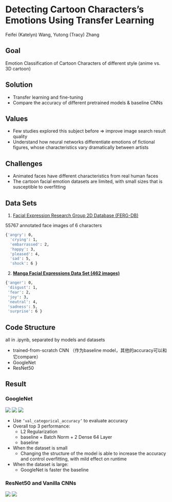 # Detecting Cartoon Characters’s Emotions Using Transfer Learning

Feifei (Katelyn) Wang, Yutong (Tracy) Zhang

## Goal

Emotion Classification of Cartoon Characters of different style (anime vs. 3D cartoon)

## **Solution**

- Transfer learning and fine-tuning
- Compare the accuracy of different pretrained models & baseline CNNs

## Values

- Few studies explored this subject before => improve image search result quality
- Understand how neural networks differentiate emotions of fictional figures, whose characteristics vary dramatically between artists

## Challenges

- Animated faces have different characteristics from real human faces
- The cartoon facial emotion datasets are limited, with small sizes that is susceptible to overfitting

## Data Sets

1. [Facial Expression Research Group 2D Database (FERG-DB)](http://grail.cs.washington.edu/projects/deepexpr/ferg-2d-db.html)

55767 annotated face images of 6 characters

```bash
{'angry': 0,
  'crying': 1,
  'embarrassed': 2,
  'happy': 3,
  'pleased': 4,
  'sad': 5,
  'shock': 6 }
```

2. **[Manga Facial Expressions Data Set (462 images)](https://www.kaggle.com/datasets/mertkkl/manga-facial-expressions)**

```bash
{'anger': 0,
 'disgust': 1,
 'fear': 2,
 'joy': 3,
 'neutral': 4,
 'sadness': 5,
 'surprise': 6 }
```

## Code Structure

all in .ipynb, separated by models and datasets

- trained-from-scratch CNN （作为baseline model，其他的accuracy可以和它compare）
- GoogleNet
- ResNet50

## Result

### GoogleNet
![](https://github.com/fei933/DLProject-Emotion-Classification-of-Cartoon-Characters/blob/main/images/googlenet1.png)
![](https://github.com/fei933/DLProject-Emotion-Classification-of-Cartoon-Characters/blob/main/images/googlenet2.png)
![](https://github.com/fei933/DLProject-Emotion-Classification-of-Cartoon-Characters/blob/main/images/googlenet3.png)

- Use `’val_categorical_accuracy’` to evaluate accuracy
- Overall top 3 performance:
    - L2 Regularization
    - baseline + Batch Norm + 2 Dense 64 Layer
    - baseline
- When the dataset is small
    - Changing the structure of the model is able to increase the accuracy and control overfitting, with mild effect on runtime
- When the dataset is large:
    - GoogleNet is faster the baseline

### ResNet50 and Vanilla CNNs
![](https://github.com/fei933/DLProject-Emotion-Classification-of-Cartoon-Characters/blob/main/images/r****resnet-vanilla-manga.png)
![](https://github.com/fei933/DLProject-Emotion-Classification-of-Cartoon-Characters/blob/main/images/resnet-vanilla-ferg.png)
